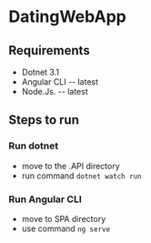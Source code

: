 # DatingWebApp
## Requirements
* Dotnet 3.1
* Angular CLI -- latest
* Node.Js. -- latest


## Steps to run
### Run dotnet
  * move to the .API directory
  *  run command `dotnet watch run`
  
### Run Angular CLI
  * move to SPA directory
  * use command `ng serve`
